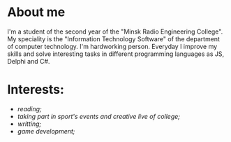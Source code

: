 # About me

I'm a student of the second year of the "Minsk Radio Engineering College". My speciality is the "Information Technology Software" of the department of computer technology. I'm hardworking person. Everyday I improve my skills and solve interesting tasks in different programming languages as JS, Delphi and C#.  

# Interests:

- _reading;_
- _taking part in sport's events and creative live of college;_
- _writting;_
- _game development;_

